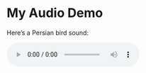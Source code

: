# My Audio Demo

Here’s a Persian bird sound:


<audio controls="controls">
  <source type="audio/wav" src="pazoki.wav"></source>
</audio>

